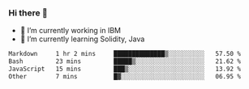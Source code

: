 ### Hi there 👋

<!--
**mathcodeman/mathcodeman** is a ✨ _special_ ✨ repository because its `README.md` (this file) appears on your GitHub profile.

Here are some ideas to get you started:

- 🔭 I’m currently working on ...
- 🌱 I’m currently learning ...
- 👯 I’m looking to collaborate on ...
- 🤔 I’m looking for help with ...
- 💬 Ask me about ...
- 📫 How to reach me: ...
- 😄 Pronouns: ...
- ⚡ Fun fact: ...
-->

- 🔭 I’m currently working in IBM
- 🌱 I’m currently learning Solidity, Java

<!--START_SECTION:waka-->

```txt
Markdown     1 hr 2 mins     ██████████████▒░░░░░░░░░░   57.50 %
Bash         23 mins         █████▒░░░░░░░░░░░░░░░░░░░   21.62 %
JavaScript   15 mins         ███▒░░░░░░░░░░░░░░░░░░░░░   13.92 %
Other        7 mins          █▓░░░░░░░░░░░░░░░░░░░░░░░   06.95 %
```

<!--END_SECTION:waka-->
